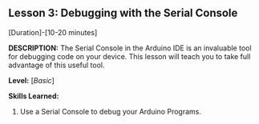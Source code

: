 ## Lesson 3: Debugging with the Serial Console
[Duration]-[10-20 minutes]

**DESCRIPTION:** The Serial Console in the Arduino IDE is an invaluable
tool for debugging code on your device. This lesson will teach you to
take full advantage of this useful tool.

**Level:** [*Basic*]

**Skills Learned:**
1. Use a Serial Console to debug your Arduino Programs.
